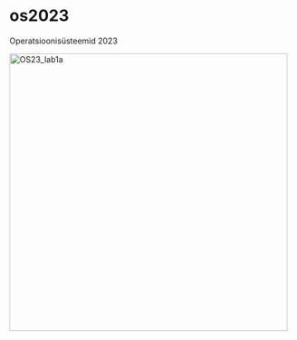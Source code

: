 # os2023
Operatsioonisüsteemid 2023

<img width="491" alt="OS23_lab1a" src="https://github.com/alop372/os2023/assets/45405766/befcc7d7-b5e5-4e99-9bec-427785df63ce">

